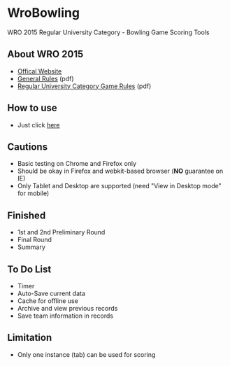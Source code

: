 # WroBowling
WRO 2015 Regular University Category - Bowling Game Scoring Tools

## About WRO 2015
- [Offical Website](http://wro2015.org/)
- [General Rules](http://wro2015.org/rules/GeneralRules2015_v3_March.pdf) (pdf)
- [Regular University Category Game Rules](http://wro2015.org/rules/BowlingGameRules_v0302.pdf) (pdf)

## How to use
- Just click [here](https://huikaihoo.github.io/WroBowling/)

## Cautions
- Basic testing on Chrome and Firefox only
- Should be okay in Firefox and webkit-based browser (**NO** guarantee on IE)
- Only Tablet and Desktop are supported (need "View in Desktop mode" for mobile)

## Finished
- 1st and 2nd Preliminary Round
- Final Round
- Summary

## To Do List
- Timer
- Auto-Save current data
- Cache for offline use
- Archive and view previous records
- Save team information in records

## Limitation
- Only one instance (tab) can be used for scoring

